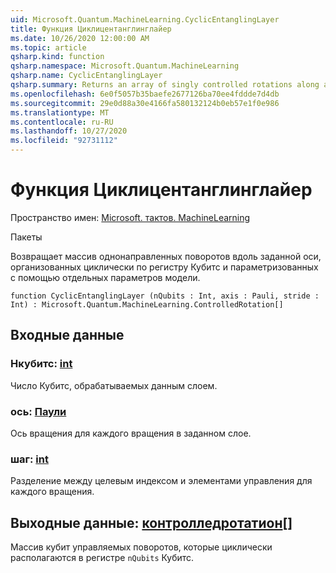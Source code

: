 ```yaml
---
uid: Microsoft.Quantum.MachineLearning.CyclicEntanglingLayer
title: Функция Циклицентанглинглайер
ms.date: 10/26/2020 12:00:00 AM
ms.topic: article
qsharp.kind: function
qsharp.namespace: Microsoft.Quantum.MachineLearning
qsharp.name: CyclicEntanglingLayer
qsharp.summary: Returns an array of singly controlled rotations along a given axis, arranged cyclically across a register of qubits, and parameterized by distinct model parameters.
ms.openlocfilehash: 6e0f5057b35baefe2677126ba70ee4fddde7d4db
ms.sourcegitcommit: 29e0d88a30e4166fa580132124b0eb57e1f0e986
ms.translationtype: MT
ms.contentlocale: ru-RU
ms.lasthandoff: 10/27/2020
ms.locfileid: "92731112"
---
```

# <a name="cyclicentanglinglayer-function"></a>Функция Циклицентанглинглайер

Пространство имен: [Microsoft. тактов. MachineLearning](xref:Microsoft.Quantum.MachineLearning)

Пакеты [](https://nuget.org/packages/)


Возвращает массив однонаправленных поворотов вдоль заданной оси, организованных циклически по регистру Кубитс и параметризованных с помощью отдельных параметров модели.

```qsharp
function CyclicEntanglingLayer (nQubits : Int, axis : Pauli, stride : Int) : Microsoft.Quantum.MachineLearning.ControlledRotation[]
```


## <a name="input"></a>Входные данные

### <a name="nqubits--int"></a>Нкубитс: [int](xref:microsoft.quantum.lang-ref.int)

Число Кубитс, обрабатываемых данным слоем.


### <a name="axis--pauli"></a>ось: [Паули](xref:microsoft.quantum.lang-ref.pauli)

Ось вращения для каждого вращения в заданном слое.


### <a name="stride--int"></a>шаг: [int](xref:microsoft.quantum.lang-ref.int)

Разделение между целевым индексом и элементами управления для каждого вращения.



## <a name="output--controlledrotation"></a>Выходные данные: [контролледротатион](xref:Microsoft.Quantum.MachineLearning.ControlledRotation)[]

Массив кубит управляемых поворотов, которые циклически располагаются в регистре `nQubits` Кубитс.